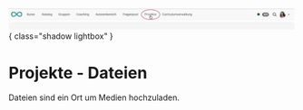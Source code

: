 ![bereiche_projekte_v1_de.png](assets/bereiche_projekte_v1_de.png){ class="shadow lightbox" }

# Projekte - Dateien

Dateien sind ein Ort um Medien hochzuladen.